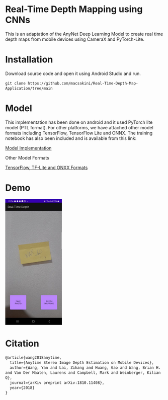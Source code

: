 # Real-Time Depth Mapping using CNNs

This is an adaptation of the AnyNet Deep Learning Model to create real time depth maps from mobile devices using CameraX and PyTorch-Lite.

# Installation

Download source code and open it using Android Studio and run.

```
git clone https://github.com/macsakini/Real-Time-Depth-Map-Application/tree/main
``` 

# Model

This implementation has been done on android and it used PyTorch lite model (PTL format). For other platforms, we have attached other model formats including TensorFlow, TensorFlow Lite and ONNX. The training notebook has also been included and is available from this link:

[Model Implementation](https://github.com/macsakini/Real-Time-Image-Depth-Mapping/blob/main/ptlmodel.ipynb)

Other Model Formats

[TensorFlow, TF-Lite and ONXX Formats](https://github.com/macsakini/Real-Time-Depth-Map-Application/tree/main/models)


# Demo

<img src="https://github.com/macsakini/Real-Time-Depth-Map-Application/blob/main/screenshots/ss1.jpeg?raw=true" alt="drawing" height="400"/>


# Citation
```
@article{wang2018anytime,
  title={Anytime Stereo Image Depth Estimation on Mobile Devices},
  author={Wang, Yan and Lai, Zihang and Huang, Gao and Wang, Brian H. and Van Der Maaten, Laurens and Campbell, Mark and Weinberger, Kilian Q},
  journal={arXiv preprint arXiv:1810.11408},
  year={2018}
}
```